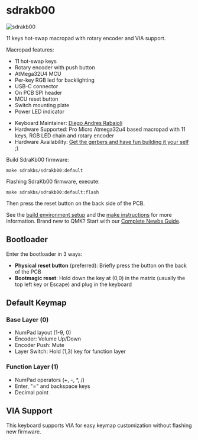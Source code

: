 # sdrakb00

![sdrakb00](https://i.imgur.com/0HfpFqW.jpeg)

11 keys hot-swap macropad with rotary encoder and VIA support.

Macropad features:
- 11 hot-swap keys
- Rotary encoder with push button
- AtMega32U4 MCU
- Per-key RGB led for backlighting
- USB-C connector
- On PCB SPI header
- MCU reset button
- Switch mounting plate
- Power LED indicator

* Keyboard Maintainer: [Diego Andres Rabaioli](https://github.com/drabaioli)
* Hardware Supported: Pro Micro Atmega32u4 based macropad with 11 keys, RGB LED chain and rotary encoder
* Hardware Availability: [Get the gerbers and have fun building it your self ;)](https://github.com/drabaioli/SdraKb00)

Build SdraKb00 firmware:

    make sdrakbs/sdrakb00:default

Flashing SdraKb00 firmware, execute:

    make sdrakbs/sdrakb00:default:flash

Then press the reset button on the back side of the PCB.

See the [build environment setup](https://docs.qmk.fm/#/getting_started_build_tools) and the [make instructions](https://docs.qmk.fm/#/getting_started_make_guide) for more information. Brand new to QMK? Start with our [Complete Newbs Guide](https://docs.qmk.fm/#/newbs).

## Bootloader

Enter the bootloader in 3 ways:

* **Physical reset button** (preferred): Briefly press the button on the back of the PCB
* **Bootmagic reset**: Hold down the key at (0,0) in the matrix (usually the top left key or Escape) and plug in the keyboard

## Default Keymap

### Base Layer (0)
- NumPad layout (1-9, 0)
- Encoder: Volume Up/Down
- Encoder Push: Mute
- Layer Switch: Hold (1,3) key for function layer

### Function Layer (1)
- NumPad operators (+, -, *, /)
- Enter, "=" and backspace keys
- Decimal point

## VIA Support

This keyboard supports VIA for easy keymap customization without flashing new firmware.
